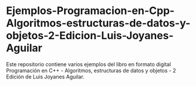 # Ejemplos-Programacion-en-Cpp-Algoritmos-estructuras-de-datos-y-objetos-2-Edicion-Luis-Joyanes-Aguilar
 Este repositorio contiene varios ejemplos del libro en formato digital Programación en C++ - Algoritmos, estructuras de datos y objetos - 2 Edición de Luis Joyanes Aguilar.
